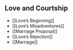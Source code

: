 ## Love and Courtship
- [[Love’s Beginning]]
- [[Love’s Misadventures]]
- [[Marriage Proposal]]
- [[Love’s Rejection]]
- [[Marriage]]
